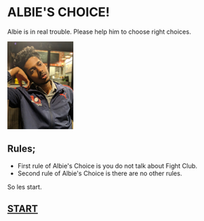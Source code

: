 # ALBIE'S CHOICE!
Albie is in real trouble. Please help him to choose right choices.


<img src="media/sad.jpg" width="150"/>

## Rules;
* First rule of Albie's Choice is you do not talk about Fight Club.
* Second rule of Albie's Choice is there are no other rules.

So les start.

## [START](./1.md)
